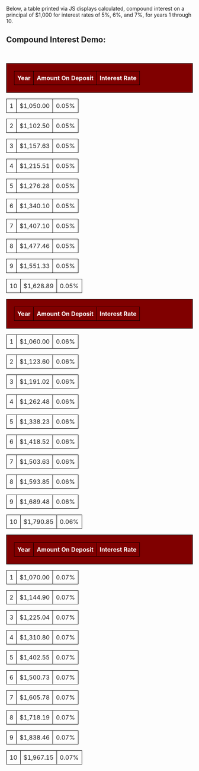 <head>
  <meta charset="utf-8">
  <title>CNIT 133 - HW4, Part 2</title>
  <meta name="description" content="Web Page for HW Assignment 4 of CNIT 133 - Javascript">
  <meta name="viewport" content="width=device-width, initial-scale=1, shrink-to-fit=yes">
  <!-- Bootstrap CDN Link -->
  <link rel="stylesheet" href="https://stackpath.bootstrapcdn.com/bootstrap/4.4.1/css/bootstrap.min.css" integrity="sha384-Vkoo8x4CGsO3+Hhxv8T/Q5PaXtkKtu6ug5TOeNV6gBiFeWPGFN9MuhOf23Q9Ifjh" crossorigin="anonymous">
  <!-- Custom CSS Link -->
  <link rel="stylesheet" href="css/styles.css">
</head>
<body>
  <section>
    <p class="explanation">Below, a table printed via JS displays calculated, compound interest on a principal of $1,000 for interest rates of 5%, 6%, and 7%, for years 1 through 10.</p>
    <div class="hw4-part1-divbox">
      <h2>Compound Interest Demo:</h2><br>
      <script>
        for (var i = 0.05; i <= 0.07; i += 0.01){
        document.write("<table style='border: 1px solid black; width: 100%; background-color: black; color: black; table-layout: fixed; border-collapse: collapse; padding: 20px;'> <tr> <th style='border: 1px solid red; padding: 8px;'> Year </th> <th style='border: 1px solid black; padding: 8px;'> Amount On Deposit </th> <th style='border: 1px solid black; padding: 8px;'> Interest Rate </th> </tr> </table>");
          for (var j = 1; j <= 10; j++){
            var a, p, r, n, inner;
            p = 1000;
            r = i;
            n = j;
            inner = 1 + r;
            a = p * Math.pow(inner, n);
            a = a.toFixed(2);
            var currFormatter = new Intl.NumberFormat(undefined, {style: "currency", currency: "USD"});
            var fc;
            fc = currFormatter.format(a);
            document.write("<table style='width: 100%; text-align: left; table-layout: fixed;'><tr><td style='border: 1px solid black; padding: 8px;'>" + j + "</td><td style='border: 1px solid black; padding: 8px;'>" + fc + "</td><td style='border: 1px solid black; padding: 8px;'>" + i.toFixed(2) + "%</td></tr></table>");
          }
        }
      </script>
      <table style="border: 1px solid black; width: 100%; background-color: maroon; color: white; table-layout: fixed; border-collapse: collapse; padding: 20px;"> <tbody><tr> <th style="border: 1px solid black; padding: 8px;"> Year </th> <th style="border: 1px solid black; padding: 8px;"> Amount On Deposit </th> <th style="border: 1px solid black; padding: 8px;"> Interest Rate </th> </tr> </tbody></table><table style="width: 100%; text-align: left; table-layout: fixed;"><tbody><tr><td style="border: 1px solid black; padding: 8px;">1</td><td style="border: 1px solid black; padding: 8px;">$1,050.00</td><td style="border: 1px solid black; padding: 8px;">0.05%</td></tr></tbody></table><table style="width: 100%; text-align: left; table-layout: fixed;"><tbody><tr><td style="border: 1px solid black; padding: 8px;">2</td><td style="border: 1px solid black; padding: 8px;">$1,102.50</td><td style="border: 1px solid black; padding: 8px;">0.05%</td></tr></tbody></table><table style="width: 100%; text-align: left; table-layout: fixed;"><tbody><tr><td style="border: 1px solid black; padding: 8px;">3</td><td style="border: 1px solid black; padding: 8px;">$1,157.63</td><td style="border: 1px solid black; padding: 8px;">0.05%</td></tr></tbody></table><table style="width: 100%; text-align: left; table-layout: fixed;"><tbody><tr><td style="border: 1px solid black; padding: 8px;">4</td><td style="border: 1px solid black; padding: 8px;">$1,215.51</td><td style="border: 1px solid black; padding: 8px;">0.05%</td></tr></tbody></table><table style="width: 100%; text-align: left; table-layout: fixed;"><tbody><tr><td style="border: 1px solid black; padding: 8px;">5</td><td style="border: 1px solid black; padding: 8px;">$1,276.28</td><td style="border: 1px solid black; padding: 8px;">0.05%</td></tr></tbody></table><table style="width: 100%; text-align: left; table-layout: fixed;"><tbody><tr><td style="border: 1px solid black; padding: 8px;">6</td><td style="border: 1px solid black; padding: 8px;">$1,340.10</td><td style="border: 1px solid black; padding: 8px;">0.05%</td></tr></tbody></table><table style="width: 100%; text-align: left; table-layout: fixed;"><tbody><tr><td style="border: 1px solid black; padding: 8px;">7</td><td style="border: 1px solid black; padding: 8px;">$1,407.10</td><td style="border: 1px solid black; padding: 8px;">0.05%</td></tr></tbody></table><table style="width: 100%; text-align: left; table-layout: fixed;"><tbody><tr><td style="border: 1px solid black; padding: 8px;">8</td><td style="border: 1px solid black; padding: 8px;">$1,477.46</td><td style="border: 1px solid black; padding: 8px;">0.05%</td></tr></tbody></table><table style="width: 100%; text-align: left; table-layout: fixed;"><tbody><tr><td style="border: 1px solid black; padding: 8px;">9</td><td style="border: 1px solid black; padding: 8px;">$1,551.33</td><td style="border: 1px solid black; padding: 8px;">0.05%</td></tr></tbody></table><table style="width: 100%; text-align: left; table-layout: fixed;"><tbody><tr><td style="border: 1px solid black; padding: 8px;">10</td><td style="border: 1px solid black; padding: 8px;">$1,628.89</td><td style="border: 1px solid black; padding: 8px;">0.05%</td></tr></tbody></table><table style="border: 1px solid black; width: 100%; background-color: maroon; color: white; table-layout: fixed; border-collapse: collapse; padding: 20px;"> <tbody><tr> <th style="border: 1px solid black; padding: 8px;"> Year </th> <th style="border: 1px solid black; padding: 8px;"> Amount On Deposit </th> <th style="border: 1px solid black; padding: 8px;"> Interest Rate </th> </tr> </tbody></table><table style="width: 100%; text-align: left; table-layout: fixed;"><tbody><tr><td style="border: 1px solid black; padding: 8px;">1</td><td style="border: 1px solid black; padding: 8px;">$1,060.00</td><td style="border: 1px solid black; padding: 8px;">0.06%</td></tr></tbody></table><table style="width: 100%; text-align: left; table-layout: fixed;"><tbody><tr><td style="border: 1px solid black; padding: 8px;">2</td><td style="border: 1px solid black; padding: 8px;">$1,123.60</td><td style="border: 1px solid black; padding: 8px;">0.06%</td></tr></tbody></table><table style="width: 100%; text-align: left; table-layout: fixed;"><tbody><tr><td style="border: 1px solid black; padding: 8px;">3</td><td style="border: 1px solid black; padding: 8px;">$1,191.02</td><td style="border: 1px solid black; padding: 8px;">0.06%</td></tr></tbody></table><table style="width: 100%; text-align: left; table-layout: fixed;"><tbody><tr><td style="border: 1px solid black; padding: 8px;">4</td><td style="border: 1px solid black; padding: 8px;">$1,262.48</td><td style="border: 1px solid black; padding: 8px;">0.06%</td></tr></tbody></table><table style="width: 100%; text-align: left; table-layout: fixed;"><tbody><tr><td style="border: 1px solid black; padding: 8px;">5</td><td style="border: 1px solid black; padding: 8px;">$1,338.23</td><td style="border: 1px solid black; padding: 8px;">0.06%</td></tr></tbody></table><table style="width: 100%; text-align: left; table-layout: fixed;"><tbody><tr><td style="border: 1px solid black; padding: 8px;">6</td><td style="border: 1px solid black; padding: 8px;">$1,418.52</td><td style="border: 1px solid black; padding: 8px;">0.06%</td></tr></tbody></table><table style="width: 100%; text-align: left; table-layout: fixed;"><tbody><tr><td style="border: 1px solid black; padding: 8px;">7</td><td style="border: 1px solid black; padding: 8px;">$1,503.63</td><td style="border: 1px solid black; padding: 8px;">0.06%</td></tr></tbody></table><table style="width: 100%; text-align: left; table-layout: fixed;"><tbody><tr><td style="border: 1px solid black; padding: 8px;">8</td><td style="border: 1px solid black; padding: 8px;">$1,593.85</td><td style="border: 1px solid black; padding: 8px;">0.06%</td></tr></tbody></table><table style="width: 100%; text-align: left; table-layout: fixed;"><tbody><tr><td style="border: 1px solid black; padding: 8px;">9</td><td style="border: 1px solid black; padding: 8px;">$1,689.48</td><td style="border: 1px solid black; padding: 8px;">0.06%</td></tr></tbody></table><table style="width: 100%; text-align: left; table-layout: fixed;"><tbody><tr><td style="border: 1px solid black; padding: 8px;">10</td><td style="border: 1px solid black; padding: 8px;">$1,790.85</td><td style="border: 1px solid black; padding: 8px;">0.06%</td></tr></tbody></table><table style="border: 1px solid black; width: 100%; background-color: maroon; color: white; table-layout: fixed; border-collapse: collapse; padding: 20px;"> <tbody><tr> <th style="border: 1px solid black; padding: 8px;"> Year </th> <th style="border: 1px solid black; padding: 8px;"> Amount On Deposit </th> <th style="border: 1px solid black; padding: 8px;"> Interest Rate </th> </tr> </tbody></table><table style="width: 100%; text-align: left; table-layout: fixed;"><tbody><tr><td style="border: 1px solid black; padding: 8px;">1</td><td style="border: 1px solid black; padding: 8px;">$1,070.00</td><td style="border: 1px solid black; padding: 8px;">0.07%</td></tr></tbody></table><table style="width: 100%; text-align: left; table-layout: fixed;"><tbody><tr><td style="border: 1px solid black; padding: 8px;">2</td><td style="border: 1px solid black; padding: 8px;">$1,144.90</td><td style="border: 1px solid black; padding: 8px;">0.07%</td></tr></tbody></table><table style="width: 100%; text-align: left; table-layout: fixed;"><tbody><tr><td style="border: 1px solid black; padding: 8px;">3</td><td style="border: 1px solid black; padding: 8px;">$1,225.04</td><td style="border: 1px solid black; padding: 8px;">0.07%</td></tr></tbody></table><table style="width: 100%; text-align: left; table-layout: fixed;"><tbody><tr><td style="border: 1px solid black; padding: 8px;">4</td><td style="border: 1px solid black; padding: 8px;">$1,310.80</td><td style="border: 1px solid black; padding: 8px;">0.07%</td></tr></tbody></table><table style="width: 100%; text-align: left; table-layout: fixed;"><tbody><tr><td style="border: 1px solid black; padding: 8px;">5</td><td style="border: 1px solid black; padding: 8px;">$1,402.55</td><td style="border: 1px solid black; padding: 8px;">0.07%</td></tr></tbody></table><table style="width: 100%; text-align: left; table-layout: fixed;"><tbody><tr><td style="border: 1px solid black; padding: 8px;">6</td><td style="border: 1px solid black; padding: 8px;">$1,500.73</td><td style="border: 1px solid black; padding: 8px;">0.07%</td></tr></tbody></table><table style="width: 100%; text-align: left; table-layout: fixed;"><tbody><tr><td style="border: 1px solid black; padding: 8px;">7</td><td style="border: 1px solid black; padding: 8px;">$1,605.78</td><td style="border: 1px solid black; padding: 8px;">0.07%</td></tr></tbody></table><table style="width: 100%; text-align: left; table-layout: fixed;"><tbody><tr><td style="border: 1px solid black; padding: 8px;">8</td><td style="border: 1px solid black; padding: 8px;">$1,718.19</td><td style="border: 1px solid black; padding: 8px;">0.07%</td></tr></tbody></table><table style="width: 100%; text-align: left; table-layout: fixed;"><tbody><tr><td style="border: 1px solid black; padding: 8px;">9</td><td style="border: 1px solid black; padding: 8px;">$1,838.46</td><td style="border: 1px solid black; padding: 8px;">0.07%</td></tr></tbody></table><table style="width: 100%; text-align: left; table-layout: fixed;"><tbody><tr><td style="border: 1px solid black; padding: 8px;">10</td><td style="border: 1px solid black; padding: 8px;">$1,967.15</td><td style="border: 1px solid black; padding: 8px;">0.07%</td></tr></tbody></table>
    </div>
  </section>
<!-- Bootstrap JS CDN Links -->
  <script src="https://code.jquery.com/jquery-3.4.1.slim.min.js" integrity="sha384-J6qa4849blE2+poT4WnyKhv5vZF5SrPo0iEjwBvKU7imGFAV0wwj1yYfoRSJoZ+n" crossorigin="anonymous"></script>
  <script src="https://cdn.jsdelivr.net/npm/popper.js@1.16.0/dist/umd/popper.min.js" integrity="sha384-Q6E9RHvbIyZFJoft+2mJbHaEWldlvI9IOYy5n3zV9zzTtmI3UksdQRVvoxMfooAo" crossorigin="anonymous"></script>
  <script src="https://stackpath.bootstrapcdn.com/bootstrap/4.4.1/js/bootstrap.min.js" integrity="sha384-wfSDF2E50Y2D1uUdj0O3uMBJnjuUD4Ih7YwaYd1iqfktj0Uod8GCExl3Og8ifwB6" crossorigin="anonymous"></script>
</body>
  
  
